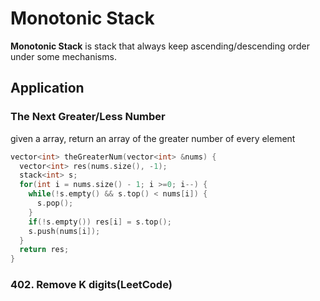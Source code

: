 # Monotonic Stack

**Monotonic Stack** is stack that always keep ascending/descending order under some mechanisms.

## Application

### The Next Greater/Less Number

given a array, return an array of the greater number of every element

```cpp
vector<int> theGreaterNum(vector<int> &nums) {
  vector<int> res(nums.size(), -1);
  stack<int> s;
  for(int i = nums.size() - 1; i >=0; i--) {
    while(!s.empty() && s.top() < nums[i]) {
      s.pop();
    }
    if(!s.empty()) res[i] = s.top();
    s.push(nums[i]);
  }
  return res;
}
```

### 402. Remove K digits(LeetCode)
